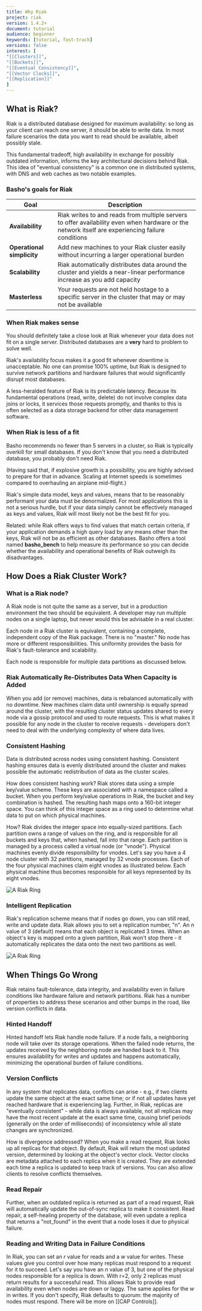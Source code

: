 ```yaml
---
title: Why Riak
project: riak
version: 1.4.2+
document: tutorial
audience: beginner
keywords: [tutorial, fast-track]
versions: false
interest: [
"[[Clusters]]",
"[[Buckets]]",
"[[Eventual Consistency]]",
"[[Vector Clocks]]",
"[[Replication]]"
]
---
```


## What is Riak?

Riak is a distributed database designed for maximum availability: so long as your client can reach one server, it should be able to write data. In most failure scenarios the data you want to read should be available, albeit possibly stale.

This fundamental tradeoff, high availability in exchange for possibly outdated information, informs the key architectural decisions behind Riak. This idea of "eventual consistency" is a common one in distributed systems, with DNS and web caches as two notable examples.


### Basho's goals for Riak

Goal | Description
-------|-------
**Availability** | Riak writes to and reads from multiple servers to offer availability even when hardware or the network itself are experiencing failure conditions
**Operational simplicity** | Add new machines to your Riak cluster easily without incurring a larger operational burden
**Scalability** | Riak automatically distributes data around the cluster and yields a near-linear performance increase as you add capacity
**Masterless** | Your requests are not held hostage to a specific server in the cluster that may or may not be available


### When Riak makes sense

You should definitely take a close look at Riak whenever your data does not fit on a single server.  Distributed databases are a **very** hard to problem to solve well.

Riak's availability focus makes it a good fit whenever downtime is unacceptable. No one can promise 100% uptime, but Riak is designed to survive network partitions and hardware failures that would significantly disrupt most databases.

A less-heralded feature of Riak is its predictable latency. Because its fundamental operations (read, write, delete) do not involve complex data joins or locks, it services those requests promptly, and thanks to this is often selected as a data storage backend for other data management software.

### When Riak is less of a fit

Basho recommends no fewer than 5 servers in a cluster, so Riak is typically overkill for small databases. If you don't know that you need a distributed database, you probably don't need Riak.

(Having said that, if explosive growth is a possibility, you are highly advised to prepare for that in advance. Scaling at Internet speeds is sometimes compared to overhauling an airplane mid-flight.)

Riak's simple data model, keys and values, means that to be reasonably performant your data must be denormalized. For most applications this is not a serious hurdle, but if your data simply cannot be effectively managed as keys and values, Riak will most likely not be the best fit for you.

Related: while Riak offers ways to find values that match certain criteria, if your application demands a high query load by any means other than the keys, Riak will not be as efficient as other databases. Basho offers a tool named **basho_bench** to help measure its performance so you can decide whether the availability and operational benefits of Riak outweigh its disadvantages.

## How Does a Riak Cluster Work?

### What is a Riak node?

A Riak node is not quite the same as a server, but in a production environment the two should be equivalent. A developer may run multiple nodes on a single laptop, but never would this be advisable in a real cluster.

Each node in a Riak cluster is equivalent, containing a complete, independent copy of the Riak package. There is no "master." No node has more or different responsibilities. This uniformity provides the basis for Riak's fault-tolerance and scalability.

Each node is responsible for multiple data partitions as discussed below.

### Riak Automatically Re-Distributes Data When Capacity is Added

When you add (or remove) machines, data is rebalanced automatically with no downtime. New machines claim data until ownership is equally spread around the cluster, with the resulting cluster status updates shared to every node via a gossip protocol and used to route requests. This is what makes it possible for any node in the cluster to receive requests - developers don't need to deal with the underlying complexity of where data lives.

### Consistent Hashing

Data is distributed across nodes using consistent hashing. Consistent hashing ensures data is evenly distributed around the cluster and makes possible the automatic redistribution of data as the cluster scales.

How does consistent hashing work? Riak stores data using a simple key/value scheme. These keys are associated with a namespace called a bucket. When you perform key/value operations in Riak, the bucket and key combination is hashed. The resulting hash maps onto a 160-bit integer space. You can think of this integer space as a ring used to determine what data to put on which physical machines.

How? Riak divides the integer space into equally-sized partitions. Each partition owns a range of values on the ring, and is responsible for all buckets and keys that, when hashed, fall into that range. Each partition is managed by a process called a virtual node (or "vnode"). Physical machines evenly divide responsibility for vnodes. Let's say you have a 4 node cluster with 32 partitions, managed by 32 vnode processes. Each of the four physical machines claim eight vnodes as illustrated below. Each physical machine thus becomes responsible for all keys represented by its eight vnodes.

![A Riak Ring](/images/riak-ring.png)

### Intelligent Replication

Riak's replication scheme means that if nodes go down, you can still read, write and update data. Riak allows you to set a replication number, "n". An _n_ value of 3 (default) means that each object is replicated 3 times. When an object's key is mapped onto a given partition, Riak won't stop there - it automatically replicates the data onto the next two partitions as well.

![A Riak Ring](/images/riak-data-distribution.png)

## When Things Go Wrong

Riak retains fault-tolerance, data integrity, and availability even in failure conditions like hardware failure and network partitions. Riak has a number of properties to address these scenarios and other bumps in the road, like version conflicts in data.

### Hinted Handoff

Hinted handoff lets Riak handle node failure. If a node fails, a neighboring node will take over its storage operations. When the failed node returns, the updates received by the neighboring node are handed back to it. This ensures availability for writes and updates and happens automatically, minimizing the operational burden of failure conditions.

### Version Conflicts

In any system that replicates data, conflicts can arise - e.g., if two clients update the same object at the exact same time; or if not all updates have yet reached hardware that is experiencing lag. Further, in Riak, replicas are "eventually consistent" - while data is always available, not all replicas may have the most recent update at the exact same time, causing brief periods (generally on the order of milliseconds) of inconsistency while all state changes are synchronized.

How is divergence addressed? When you make a read request, Riak looks up all replicas for that object. By default, Riak will return the most updated version, determined by looking at the object's vector clock. Vector clocks are metadata attached to each replica when it is created. They are extended each time a replica is updated to keep track of versions. You can also allow clients to resolve conflicts themselves.

### Read Repair
Further, when an outdated replica is returned as part of a read request, Riak will automatically update the out-of-sync replica to make it consistent. Read repair, a self-healing property of the database, will even update a replica that returns a "not_found" in the event that a node loses it due to physical failure.

### Reading and Writing Data in Failure Conditions
In Riak, you can set an _r_ value for reads and a _w_ value for writes. These values give you control over how many replicas must respond to a request for it to succeed. Let's say you have an _n_ value of 3, but one of the physical nodes responsible for a replica is down. With r=2, only 2 replicas must return results for a successful read. This allows Riak to provide read availability even when nodes are down or laggy. The same applies for the _w_ in writes. If you don't specify, Riak defaults to quorum: the majority of nodes must respond. There will be more on [[CAP Controls]].
